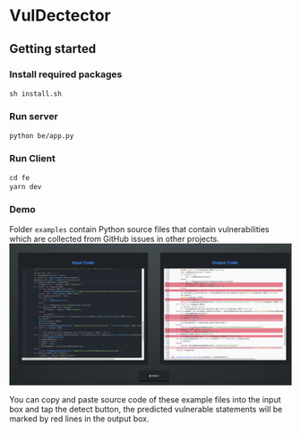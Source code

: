 # VulDectector



## Getting started

### Install required packages
```
sh install.sh
```

### Run server

```
python be/app.py
```

### Run Client
```
cd fe
yarn dev
```

### Demo
Folder `examples` contain Python source files that contain vulnerabilities which are collected from GitHub issues in other projects.
![image info](sample.png)

 You can copy and paste source code of these example files into the input box and tap the detect button, the predicted vulnerable statements will be marked by red lines in the output box.
